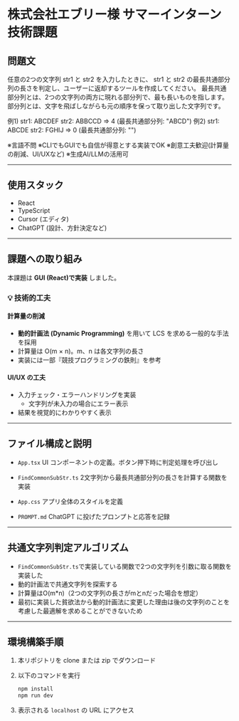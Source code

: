 # 株式会社エブリー様 サマーインターン 技術課題

## 問題文

任意の2つの文字列 str1 と str2 を入力したときに、
str1 と str2 の最長共通部分列の長さを判定し、ユーザーに返却するツールを作成してください。
最長共通部分列とは、2つの文字列の両方に現れる部分列で、最も長いものを指します。
部分列とは、文字を飛ばしながらも元の順序を保って取り出した文字列です。

例1)
str1: ABCDEF
str2: ABBCCD
=> 4 (最長共通部分列: "ABCD")
例2)
str1: ABCDE
str2: FGHIJ
=> 0 (最長共通部分列: "")

※言語不問
※CLIでもGUIでも自信が得意とする実装でOK
※創意工夫歓迎(計算量の削減、UI/UXなど)
※生成AI/LLMの活用可

---

## 使用スタック

- React
- TypeScript
- Cursor (エディタ)
- ChatGPT (設計、方針決定など)

---

## 課題への取り組み

本課題は **GUI (React)で実装** しました。

### 💡 技術的工夫

#### 計算量の削減

- **動的計画法 (Dynamic Programming)** を用いて LCS を求める一般的な手法を採用
- 計算量は O(m × n)。m、n は各文字列の長さ
- 実装には一部『競技プログラミングの鉄則』を参考

#### UI/UX の工夫

- 入力チェック・エラーハンドリングを実装
  - 文字列が未入力の場合にエラー表示
- 結果を視覚的にわかりやすく表示

---

## ファイル構成と説明

- `App.tsx`
  UI コンポーネントの定義。ボタン押下時に判定処理を呼び出し

- `FindCommonSubStr.ts`
  2文字列から最長共通部分列の長さを計算する関数を実装

- `App.css`
  アプリ全体のスタイルを定義

- `PROMPT.md`
  ChatGPT に投げたプロンプトと応答を記録

---

## 共通文字列判定アルゴリズム

- `FindCommonSubStr.ts`で実装している関数で2つの文字列を引数に取る関数を実装した
- 動的計画法で共通文字列を探索する
- 計算量はO(m*n)（2つの文字列の長さがmとnだった場合を想定）
- 最初に実装した貧欲法から動的計画法に変更した理由は後の文字列のことを考慮した最適解を求めることができないため

---

## 環境構築手順

1. 本リポジトリを clone または zip でダウンロード

2. 以下のコマンドを実行

   ```bash
   npm install
   npm run dev
   ```

3. 表示される `localhost` の URL にアクセス
